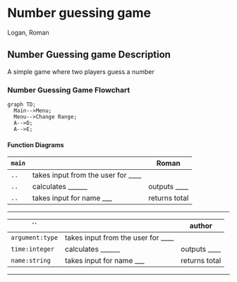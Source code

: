 # Number guessing game
Logan, Roman

## Number Guessing game Description
A simple game where two players guess a number

### Number Guessing Game Flowchart
```mermaid
graph TD;
  Main-->Menu;
  Menu-->Change Range;
  A-->D;
  A-->E;
```

#### Function Diagrams

| `main`    |               |  Roman     |
| ------------------ | ------------- | ------------ |
| `..`    | takes input from the user for ____  |              |
| `..`     | calculates ______  | outputs ____             |
| `..`      | takes input for name ___ | returns total |
***
| ``    |               |     author   |
| ------------------ | ------------- | ------------ |
| `argument:type`    | takes input from the user for ____  |              |
| `time:integer`     | calculates ______  | outputs ____             |
| `name:string`      | takes input for name ___ | returns total |
***
